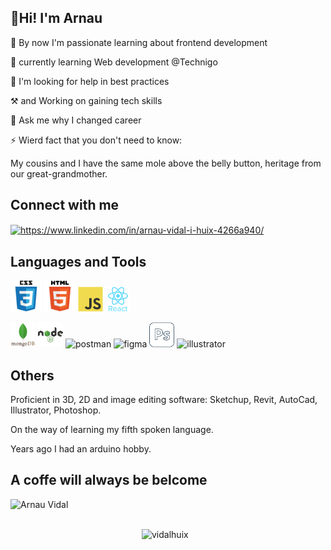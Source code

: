 <h2 align="left">👋Hi! I'm Arnau</h2>
<p align="left">

<p>🧠 By now I'm passionate learning about frontend development </p>
<p>🌱 currently learning Web development @Technigo </p>
<p>👀 I'm looking for help in best practices </p>
<p>⚒  and Working on gaining tech skills </p>
<p>💬 Ask me why I changed career </p>
<p>⚡ Wierd fact that you don't need to know: </p>
<p>   My cousins and I have the same mole above the belly button, heritage from our great-grandmother. </p>
   
</p>

<h2 align="left">Connect with me</h2>
<p align="left">
<a href="https://linkedin.com/in/https://www.linkedin.com/in/arnau-vidal-i-huix-4266a940/" target="blank"><img align="center" src="https://raw.githubusercontent.com/rahuldkjain/github-profile-readme-generator/master/src/images/icons/Social/linked-in-alt.svg" alt="https://www.linkedin.com/in/arnau-vidal-i-huix-4266a940/" height="30" width="40" /></a>
   
</p>

<h2 align="left">Languages and Tools</h2>
<p align="left">    
   <img src="https://raw.githubusercontent.com/devicons/devicon/master/icons/css3/css3-original-wordmark.svg" alt="css3" width="50" height="50"/>  
   <img src="https://raw.githubusercontent.com/devicons/devicon/master/icons/html5/html5-original-wordmark.svg" alt="html5" width="50" height="50"/>  
   <img src="https://raw.githubusercontent.com/devicons/devicon/master/icons/javascript/javascript-original.svg" alt="javascript" width="40" height="40"/>  
   <img src="https://raw.githubusercontent.com/devicons/devicon/master/icons/react/react-original-wordmark.svg" alt="react" width="40" height="40"/>  
   
</p>

<p align="left">
   <img src="https://raw.githubusercontent.com/devicons/devicon/master/icons/mongodb/mongodb-original-wordmark.svg" alt="mongodb" width="40" height="40"/>  
   <img src="https://raw.githubusercontent.com/devicons/devicon/master/icons/nodejs/nodejs-original-wordmark.svg" alt="nodejs" width="40" height="40"/>  
   <img src="https://www.vectorlogo.zone/logos/getpostman/getpostman-icon.svg" alt="postman" width="40" height="40"/>  
   <img src="https://www.vectorlogo.zone/logos/figma/figma-icon.svg" alt="figma" width="40" height="40"/>  
   <img src="https://raw.githubusercontent.com/devicons/devicon/master/icons/photoshop/photoshop-line.svg" alt="photoshop" width="40" height="40"/>  
   <img src="https://www.vectorlogo.zone/logos/adobe_illustrator/adobe_illustrator-icon.svg" alt="illustrator" width="40" height="40"/>
   
</p>

<h2 align="left">Others</h2>
<p>Proficient in 3D, 2D and image editing software: Sketchup, Revit, AutoCad, Illustrator, Photoshop.</p>
<p>On the way of learning my fifth spoken language.</p>
<p>Years ago I had an arduino hobby.</p>

<h2 align="left">A coffe will always be belcome</h2>
<p><a href="https://www.buymeacoffee.com/Arnau Vidal"> <img align="left" src="https://cdn.buymeacoffee.com/buttons/v2/default-yellow.png" height="50" width="210" alt="Arnau Vidal" /></a></p><br><br>

<p align="rigth"> <img src="https://komarev.com/ghpvc/?username=vidalhuix&label=Profile%20views&color=0e75b6&style=flat" alt="vidalhuix" /> </p>

<!---
vidalhuix/vidalhuix is a ✨ special ✨ repository because its `README.md` (this file) appears on your GitHub profile.
You can click the Preview link to take a look at your changes.
--->
